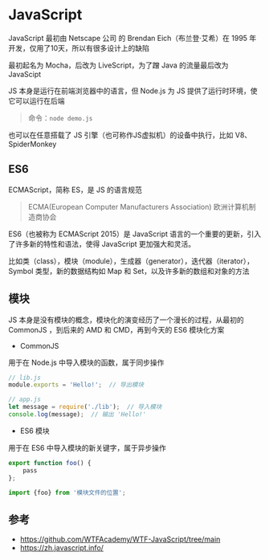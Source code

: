 # JavaScript

JavaScript 最初由 Netscape 公司 的 Brendan Eich（布兰登·艾希）在 1995 年开发，仅用了10天，所以有很多设计上的缺陷

最初起名为 Mocha，后改为 LiveScript，为了蹭 Java 的流量最后改为 JavaScipt

JS 本身是运行在前端浏览器中的语言，但 Node.js 为 JS 提供了运行时环境，使它可以运行在后端

> 命令：`node demo.js`

也可以在任意搭载了 JS 引擎（也可称作JS虚拟机）的设备中执行，比如 V8、SpiderMonkey

## ES6

ECMAScript，简称 ES，是 JS 的语言规范

> ECMA(European Computer Manufacturers Association) 欧洲计算机制造商协会

ES6（也被称为 ECMAScript 2015）是 JavaScript 语言的一个重要的更新，引入了许多新的特性和语法，使得 JavaScript 更加强大和灵活。

比如类（class），模块（module），生成器（generator），迭代器（iterator），Symbol 类型，新的数据结构如 Map 和 Set，以及许多新的数组和对象的方法

## 模块

JS 本身是没有模块的概念，模块化的演变经历了一个漫长的过程，从最初的 CommonJS ，到后来的 AMD 和 CMD，再到今天的 ES6 模块化方案

- CommonJS

用于在 Node.js 中导入模块的函数，属于同步操作

```js
// lib.js
module.exports = 'Hello!';  // 导出模块

// app.js
let message = require('./lib');  // 导入模块
console.log(message);  // 输出 'Hello!'
```

- ES6 模块

用于在 ES6 中导入模块的新关键字，属于异步操作

```js
export function foo() {
    pass
};

import {foo} from '模块文件的位置';
```

## 参考

- <https://github.com/WTFAcademy/WTF-JavaScript/tree/main>
- <https://zh.javascript.info/>
